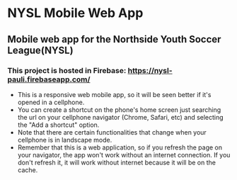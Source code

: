 # NYSL Mobile Web App

## Mobile web app for the Northside Youth Soccer League(NYSL)

### This project is hosted in Firebase: https://nysl-pauli.firebaseapp.com/

- This is a responsive web mobile app, so it will be seen better if it's opened in a cellphone. 
- You can create a shortcut on the phone's home screen just searching the url on your cellphone navigator (Chrome, Safari, etc) and selecting the "Add a shortcut" option. 
- Note that there are certain functionalities that change when your cellphone is in landscape mode. 
- Remember that this is a web application, so if you refresh the page on your navigator, the app won't work without an internet connection. If you don't refresh it, it will work without internet because it will be on the cache.

